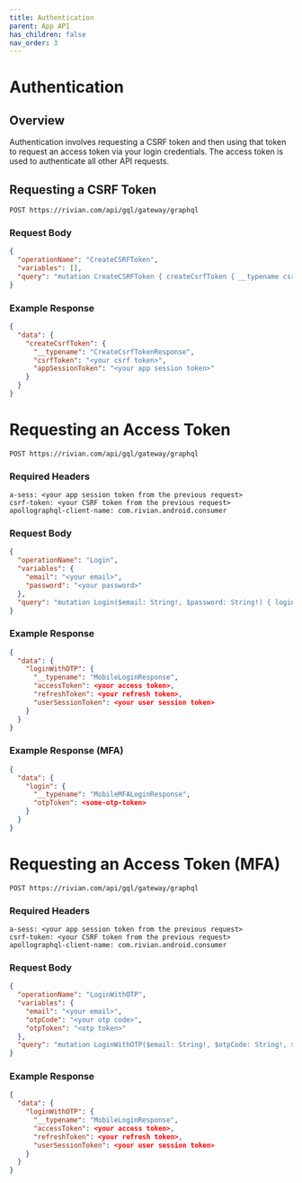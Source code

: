 ```yaml
---
title: Authentication
parent: App API
has_children: false
nav_order: 3
---
```


# Authentication

## Overview

Authentication involves requesting a CSRF token and then using that token to request an access token via your login credentials. The access token is used to authenticate all other API requests.

## Requesting a CSRF Token

`POST https://rivian.com/api/gql/gateway/graphql`

### Request Body

```json
{
  "operationName": "CreateCSRFToken",
  "variables": [],
  "query": "mutation CreateCSRFToken { createCsrfToken { __typename csrfToken appSessionToken } }"
}
```

### Example Response

```json
{
  "data": {
    "createCsrfToken": {
      "__typename": "CreateCsrfTokenResponse",
      "csrfToken": "<your csrf token>",
      "appSessionToken": "<your app session token>"
    }
  }
}
```

# Requesting an Access Token

`POST https://rivian.com/api/gql/gateway/graphql`

### Required Headers

```text
a-sess: <your app session token from the previous request>
csrf-token: <your CSRF token from the previous request>
apollographql-client-name: com.rivian.android.consumer
```

### Request Body

```json
{
  "operationName": "Login",
  "variables": {
    "email": "<your email>",
    "password": "<your password>"
  },
  "query": "mutation Login($email: String!, $password: String!) { login(email: $email, password: $password) { __typename ... on MobileLoginResponse { accessToken refreshToken userSessionToken } ... on MobileMFALoginResponse { otpToken } } }"
}
```

### Example Response

```json
{
  "data": {
    "loginWithOTP": {
      "__typename": "MobileLoginResponse",
      "accessToken": <your access token>,
      "refreshToken": <your refresh token>,
      "userSessionToken": <your user session token>
    }
  }
}
```

### Example Response (MFA)

```json
{
  "data": {
    "login": {
      "__typename": "MobileMFALoginResponse",
      "otpToken": <some-otp-token>
    }
  }
}
```

# Requesting an Access Token (MFA)

`POST https://rivian.com/api/gql/gateway/graphql`

### Required Headers

```text
a-sess: <your app session token from the previous request>
csrf-token: <your CSRF token from the previous request>
apollographql-client-name: com.rivian.android.consumer
```

### Request Body

```json
{
  "operationName": "LoginWithOTP",
  "variables": {
    "email": "<your email>",
    "otpCode": "<your otp code>",
    "otpToken": "<otp token>"
  },
  "query": "mutation LoginWithOTP($email: String!, $otpCode: String!, $otpToken: String!) { loginWithOTP(email: $email, otpCode: $otpCode, otpToken: $otpToken) { __typename accessToken refreshToken userSessionToken } }"
}
```

### Example Response
```json
{
  "data": {
    "loginWithOTP": {
      "__typename": "MobileLoginResponse",
      "accessToken": <your access token>,
      "refreshToken": <your refresh token>,
      "userSessionToken": <your user session token>
    }
  }
}
```